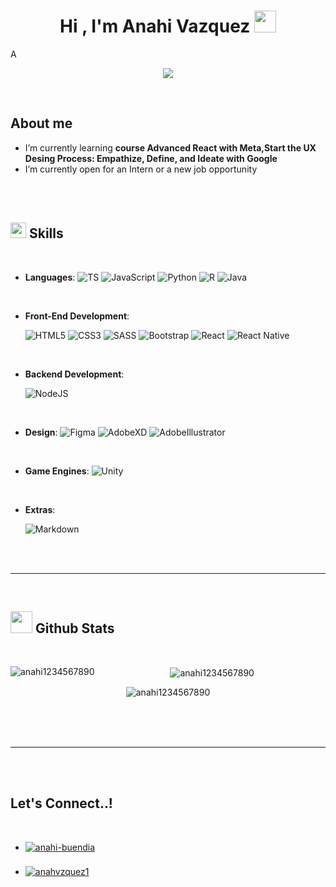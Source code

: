 <h1 align="center"><b>Hi , I'm Anahi Vazquez </b><img src="https://media.giphy.com/media/hvRJCLFzcasrR4ia7z/giphy.gif" width="35"></h1>
<!--  -->A

<p align="center">
  <a href="https://github.com/DenverCoder1/readme-typing-svg"><img src="https://readme-typing-svg.herokuapp.com?font=Time+New+Roman&color=cyan&size=25&center=true&vCenter=true&width=600&height=100&lines=Front-End+Developer,;UI/UX+Desing;"></a>
</p>

<br>

## **About me**

- I’m currently learning **course Advanced React with Meta,Start the UX Desing Process: Empathize, Define, and Ideate with Google**
- I’m currently open for an Intern or a new job opportunity

<br><br>

## <img src="https://media2.giphy.com/media/QssGEmpkyEOhBCb7e1/giphy.gif?cid=ecf05e47a0n3gi1bfqntqmob8g9aid1oyj2wr3ds3mg700bl&rid=giphy.gif" width ="25"><b> Skills</b>

<br>

<p align="center">

- **Languages**:
  ![TS](https://img.shields.io/badge/TypeScript%20-%232370ED.svg?style=for-the-badge&logo=typescript&logoColor=white)
  ![JavaScript](https://img.shields.io/badge/JavaScript%20-%23F7DF1E.svg?style=for-the-badge&logo=javascript&logoColor=black)
  ![Python](https://img.shields.io/badge/Python%20-%2314354C.svg?style=for-the-badge&logo=python&logoColor=white)
  ![R](https://img.shields.io/badge/R-276DC3?style=for-the-badge&logo=r&logoColor=white)
  ![Java](https://img.shields.io/badge/Java-ED8B00?style=for-the-badge&logo=openjdk&logoColor=white)

  <br>

- **Front-End Development**:

  ![HTML5](https://img.shields.io/badge/HTML5%20-%23E34F26.svg?style=for-the-badge&logo=html5&logoColor=white)
  ![CSS3](https://img.shields.io/badge/CSS%20-%231572B6.svg?style=for-the-badge&logo=css3&logoColor=white)
  ![SASS](https://img.shields.io/badge/SASS-hotpink.svg?style=for-the-badge&logo=SASS&logoColor=white)
  ![Bootstrap](https://img.shields.io/badge/Bootstrap%20-712CF9.svg?style=for-the-badge&logo=bootstrap&logoColor=white)
  ![React](https://img.shields.io/badge/react-%2320232a.svg?style=for-the-badge&logo=react&logoColor=%2361DAFB) ![React Native](https://img.shields.io/badge/react_native-%2320232a.svg?style=for-the-badge&logo=react&logoColor=%2361DAFB)

  <br>

- **Backend Development**:

  ![NodeJS](https://img.shields.io/badge/node.js-6DA55F?style=for-the-badge&logo=node.js&logoColor=white)

  <br>

- **Design**:
  ![Figma](https://img.shields.io/badge/figma-%23F24E1E.svg?style=for-the-badge&logo=figma&logoColor=white)
  ![AdobeXD](https://img.shields.io/badge/Adobe%20XD%20-610A39.svg?style=for-the-badge&logo=adobexd&logoColor=white)
  ![AdobeIllustrator](https://img.shields.io/badge/Adobe%20Illustrator%20-610A39.svg?style=for-the-badge&logo=adobeillustrator&logoColor=white)

  <br>

- **Game Engines**:
  ![Unity](https://img.shields.io/badge/Unity-100000?style=for-the-badge&logo=unity&logoColor=white)

  <br>

- **Extras**:

  ![Markdown](https://img.shields.io/badge/markdown-%23000000.svg?style=for-the-badge&logo=markdown&logoColor=white)

</p>

<br>
<br>

---

<br>

## <img src="https://media.giphy.com/media/iY8CRBdQXODJSCERIr/giphy.gif" width="35"><b> Github Stats </b>

<br>

<div align="center">
    <p><img align="left" src="https://github-readme-stats.vercel.app/api/top-langs?username=anahi1234567890&show_icons=true&locale=en&layout=compact" alt="anahi1234567890" /></p>
    <p>&nbsp;<img align="center" src="https://github-readme-stats.vercel.app/api?username=anahi1234567890&show_icons=true&locale=en" alt="anahi1234567890" /></p>
    <p><img align="center" src="https://github-readme-streak-stats.herokuapp.com/?user=anahi1234567890&" alt="anahi1234567890" /></p>
</div>

<br>
<br>
<br>

---

<br>
<br>

## <b> Let's Connect..!</b>

<br>
<div align='left'>

<ul>

<li>
<a href="https://linkedin.com/in/anahi-buendia" target="_blank">
<img src="https://img.shields.io/badge/linkedin:  anahibuendia-%2300acee.svg?color=405DE6&style=for-the-badge&logo=linkedin&logoColor=white" alt=anahi-buendia style="margin-bottom: 5px;"/>
</a>
</li>

<br>

<li>
<a href="https://www.behance.net/anahvzquez1" target="_blank">
<img src="https://img.shields.io/badge/behance:%20%20anahibuendia-%2300acee.svg?color=000000&style=for-the-badge&logo=behance&logoColor=white" alt=anahvzquez1 style="margin-bottom: 5px;"/>
</a>
</li>

</ul>
</div>

